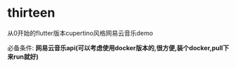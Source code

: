 # thirteen

从0开始的flutter版本cupertino风格网易云音乐demo

必备条件:
**网易云音乐api(可以考虑使用docker版本的,很方便,装个docker,pull下来run就好)**
